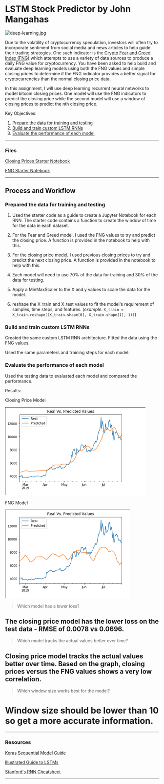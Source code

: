 # LSTM Stock Predictor by John Mangahas

![deep-learning.jpg](Images/deep-learning.jpg)

Due to the volatility of cryptocurrency speculation, investors will often try to incorporate sentiment from social media and news articles to help guide their trading strategies. One such indicator is the [Crypto Fear and Greed Index (FNG)](https://alternative.me/crypto/fear-and-greed-index/) which attempts to use a variety of data sources to produce a daily FNG value for cryptocurrency. You have been asked to help build and evaluate deep learning models using both the FNG values and simple closing prices to determine if the FNG indicator provides a better signal for cryptocurrencies than the normal closing price data.

In this assignment, I will use deep learning recurrent neural networks to model bitcoin closing prices. One model will use the FNG indicators to predict the closing price while the second model will use a window of closing prices to predict the nth closing price.

Key Objectives:

1. [Prepare the data for training and testing](#prepare-the-data-for-training-and-testing)
2. [Build and train custom LSTM RNNs](#build-and-train-custom-lstm-rnns)
3. [Evaluate the performance of each model](#evaluate-the-performance-of-each-model)

- - -

### Files

[Closing Prices Starter Notebook](lstm_stock_predictor/lstm_stock_predictor_closing.ipynb)

[FNG Starter Notebook](lstm_stock_predictor/lstm_stock_predictor_fng.ipynb)

- - -

## Process and Workflow

### Prepared the data for training and testing

1. Used the starter code as a guide to create a Jupyter Notebook for each RNN. The starter code contains a function to create the window of time for the data in each dataset.

2. For the Fear and Greed model, I used the FNG values to try and predict the closing price. A function is provided in the notebook to help with this.

3. For the closing price model, I used previous closing prices to try and predict the next closing price. A function is provided in the notebook to help with this.

4. Each model will need to use 70% of the data for training and 30% of the data for testing.

5. Apply a MinMaxScaler to the X and y values to scale the data for the model.

6. reshape the X_train and X_test values to fit the model's requirement of samples, time steps, and features. (*example:* `X_train = X_train.reshape((X_train.shape[0], X_train.shape[1], 1))`)

### Build and train custom LSTM RNNs

Created the same custom LSTM RNN architecture. Fitted the data using the FNG values.

Used the same parameters and training steps for each model. 

### Evaluate the performance of each model

Used the testing data to evaluated each model and compared the performance.

Results:

Closing Price Model 

![closingprices.png](Images/closingprice_model.png) 

FNG Model

![fng.png](Images/fng_model.png)

> Which model has a lower loss? 

## The closing price model has the lower loss on the test data - RMSE of 0.0078 vs 0.0696.

> Which model tracks the actual values better over time?

## Closing price model tracks the actual values better over time. Based on the graph, closing prices versus the FNG values shows a very low correlation.

> Which window size works best for the model?

# Window size should be lower than 10 so get a more accurate information.

- - -

### Resources

[Keras Sequential Model Guide](https://keras.io/getting-started/sequential-model-guide/)

[Illustrated Guide to LSTMs](https://towardsdatascience.com/illustrated-guide-to-lstms-and-gru-s-a-step-by-step-explanation-44e9eb85bf21)

[Stanford's RNN Cheatsheet](https://stanford.edu/~shervine/teaching/cs-230/cheatsheet-recurrent-neural-networks)

- - -

